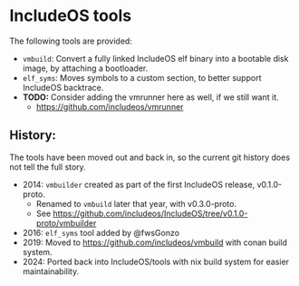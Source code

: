 # IncludeOS tools
The following tools are provided: 
- `vmbuild`: Convert a fully linked IncludeOS elf binary into a bootable disk image, 
  by attaching a bootloader. 
- `elf_syms`: Moves symbols to a custom section, to better support IncludeOS backtrace.
- **TODO:** Consider adding the vmrunner here as well, if we still want it.
  - https://github.com/includeos/vmrunner


## History: 
The tools have been moved out and back in, so the current git history does not tell the full story. 
- 2014: `vmbuilder` created as part of the first IncludeOS release, v0.1.0-proto. 
  - Renamed to `vmbuild` later that year, with v0.3.0-proto.
  - See https://github.com/includeos/IncludeOS/tree/v0.1.0-proto/vmbuilder
- 2016: `elf_syms` tool added by @fwsGonzo
- 2019: Moved to https://github.com/includeos/vmbuild with conan build system.
- 2024: Ported back into IncludeOS/tools with nix build system for easier maintainability.

